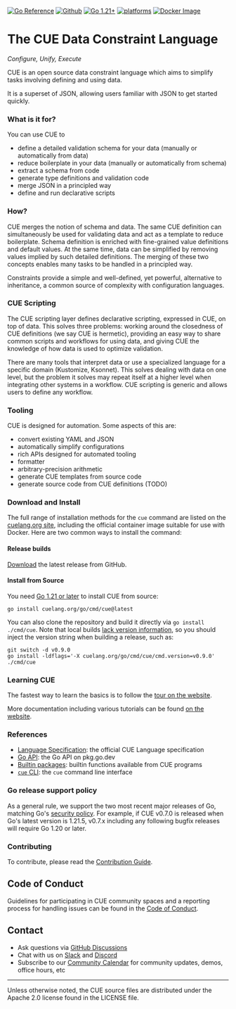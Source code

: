 <!--
 Copyright 2018 The CUE Authors

 Licensed under the Apache License, Version 2.0 (the "License");
 you may not use this file except in compliance with the License.
 You may obtain a copy of the License at

     http://www.apache.org/licenses/LICENSE-2.0

 Unless required by applicable law or agreed to in writing, software
 distributed under the License is distributed on an "AS IS" BASIS,
 WITHOUT WARRANTIES OR CONDITIONS OF ANY KIND, either express or implied.
 See the License for the specific language governing permissions and
 limitations under the License.
-->
[![Go Reference](https://pkg.go.dev/badge/cuelang.org/go.svg)](https://pkg.go.dev/cuelang.org/go)
[![Github](https://github.com/cue-lang/cue/actions/workflows/trybot.yml/badge.svg)](https://github.com/cue-lang/cue/actions/workflows/trybot.yml?query=branch%3Amaster+event%3Apush)
[![Go 1.21+](https://img.shields.io/badge/go-1.21-9cf.svg)](https://golang.org/dl/)
[![platforms](https://img.shields.io/badge/platforms-linux|windows|macos-inactive.svg)]()
[![Docker Image](https://img.shields.io/docker/v/cuelang/cue?sort=semver&label=docker)](https://hub.docker.com/r/cuelang/cue)

# The CUE Data Constraint Language

_Configure, Unify, Execute_

CUE is an open source data constraint language which aims
to simplify tasks involving defining and using data.

It is a superset of JSON,
allowing users familiar with JSON to get started quickly.


### What is it for?

You can use CUE to

- define a detailed validation schema for your data (manually or automatically from data)
- reduce boilerplate in your data (manually or automatically from schema)
- extract a schema from code
- generate type definitions and validation code
- merge JSON in a principled way
- define and run declarative scripts


### How?

CUE merges the notion of schema and data.
The same CUE definition can simultaneously be used for validating data
and act as a template to reduce boilerplate.
Schema definition is enriched with fine-grained value definitions
and default values.
At the same time,
data can be simplified by removing values implied by such detailed definitions.
The merging of these two concepts enables
many tasks to be handled in a principled way.

Constraints provide a simple and well-defined, yet powerful, alternative
to inheritance,
a common source of complexity with configuration languages.


### CUE Scripting

The CUE scripting layer defines declarative scripting, expressed in CUE,
on top of data.
This solves three problems:
working around the closedness of CUE definitions (we say CUE is hermetic),
providing an easy way to share common scripts and workflows for using data,
and giving CUE the knowledge of how data is used to optimize validation.

There are many tools that interpret data or use a specialized language for
a specific domain (Kustomize, Ksonnet).
This solves dealing with data on one level, but the problem it solves may repeat
itself at a higher level when integrating other systems in a workflow.
CUE scripting is generic and allows users to define any workflow.


### Tooling

CUE is designed for automation.
Some aspects of this are:

- convert existing YAML and JSON
- automatically simplify configurations
- rich APIs designed for automated tooling
- formatter
- arbitrary-precision arithmetic
- generate CUE templates from source code
- generate source code from CUE definitions (TODO)


### Download and Install

The full range of installation methods for the `cue` command are listed on the
[cuelang.org site](https://cuelang.org/docs/introduction/installation/),
including the official container image suitable for use with Docker.
Here are two common ways to install the command:

#### Release builds

[Download](https://github.com/cue-lang/cue/releases) the latest release from GitHub.

#### Install from Source

You need [Go 1.21 or later](https://go.dev/doc/install) to install CUE from source:

	go install cuelang.org/go/cmd/cue@latest

You can also clone the repository and build it directly via `go install ./cmd/cue`.
Note that local builds [lack version information](https://go.dev/issue/50603),
so you should inject the version string when building a release, such as:

	git switch -d v0.9.0
	go install -ldflags='-X cuelang.org/go/cmd/cue/cmd.version=v0.9.0' ./cmd/cue

### Learning CUE

The fastest way to learn the basics is to follow the [tour on the website](https://cuelang.org/docs/tour/).

More documentation including various tutorials can be found [on the website](https://cuelang.org/docs/).

### References

- [Language Specification](https://cuelang.org/docs/reference/spec/): the official CUE Language specification
- [Go API](https://pkg.go.dev/cuelang.org/go/cue): the Go API on pkg.go.dev
- [Builtin packages](https://pkg.go.dev/cuelang.org/go/pkg): builtin functions available from CUE programs
- [`cue` CLI](https://cuelang.org/docs/reference/cli/): the `cue` command line interface

### Go release support policy

As a general rule, we support the two most recent major releases of Go,
matching Go's [security policy](https://go.dev/doc/security/policy).
For example, if CUE v0.7.0 is released when Go's latest version is 1.21.5,
v0.7.x including any following bugfix releases will require Go 1.20 or later.

### Contributing

To contribute, please read the [Contribution Guide](CONTRIBUTING.md).

## Code of Conduct

Guidelines for participating in CUE community spaces and a reporting process for
handling issues can be found in the [Code of Conduct](https://cuelang.org/docs/reference/code-of-conduct/).

## Contact

- Ask questions via [GitHub Discussions](https://github.com/cue-lang/cue/discussions)
- Chat with us on [Slack](https://cuelang.org/s/slack) and [Discord](https://cuelang.org/s/discord)
- Subscribe to our [Community Calendar](https://cuelang.org/s/community-calendar) for community updates, demos, office hours, etc

---

Unless otherwise noted, the CUE source files are distributed
under the Apache 2.0 license found in the LICENSE file.
